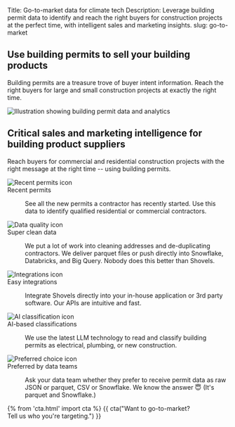 Title: Go-to-market data for climate tech
Description: Leverage building permit data to identify and reach the right buyers for construction projects at the perfect time, with intelligent sales and marketing insights.
slug: go-to-market

<!-- hero -->
<section class="hero_container">
  <div class="hero_text-container">
    <h1 class="hero_title">Use building permits to sell your building products
    </h1>
    <p class="hero_description">Building permits are a treasure trove of buyer intent information. Reach the right buyers for large and small construction projects at exactly the right time.
    </p>
  </div>
  <div class="hero_image-container">
    <img class="max-h-[400px]" src="theme/images/gtm/hero.svg" alt="Illustration showing building permit data and analytics">
  </div>
</section>
<!-- elaboration -->
<section class="my-24">
  <div class="mx-auto max-w-7xl px-6">
    <div class="mx-auto max-w-2xl text-center">
      <h2 class="text-3xl font-medium tracking-tight sm:text-4xl">Critical sales and marketing intelligence for building product suppliers</h2>
      <p class="mt-6 text-lg leading-8 text-gray-600">Reach buyers for commercial and residential construction projects with the right message at the right time -- using building permits.</p>
    </div>
    <dl class="elaboration_container">
      <div class="elaboration-card">
        <dt class="">
          <div class="mb-6">
            <img src="theme/images/finance/icon_permits.svg" alt="Recent permits icon">
          </div>
          <span class="elaboration-card_title">Recent permits</span>
        </dt>
        <dd class="elaboration-card_text-container">
          <p class="flex-auto">See all the new permits a contractor has recently started. Use this data to identify qualified residential or commercial contractors.</p>
        </dd>
      </div>
      <div class="elaboration-card">
        <dt class="">
          <div class="mb-6">
            <img src="theme/images/finance/icon_metrics.svg" alt="Data quality icon">
          </div>
          <span class="elaboration-card_title">Super clean data</span>
        </dt>
        <dd class="elaboration-card_text-container">
          <p class="flex-auto">We put a lot of work into cleaning addresses and de-duplicating contractors. We deliver parquet files or push directly into Snowflake, Databricks, and Big Query. Nobody does this better than Shovels.</p>
        </dd>
      </div>
      <div class="elaboration-card">
        <dt class="">
          <div class="mb-6">
            <img src="theme/images/finance/icon_integrations.svg" alt="Integrations icon">
          </div>
          <span class="elaboration-card_title">Easy integrations</span>
        </dt>
        <dd class="elaboration-card_text-container">
          <p class="flex-auto">Integrate Shovels directly into your in-house application or 3rd party software. Our APIs are intuitive and fast.</p>
        </dd>
      </div>
      <div class="elaboration-card">
        <dt class="">
          <div class="mb-6">
            <img src="theme/images/finance/icon_updates.svg" alt="AI classification icon">
          </div>
          <span class="elaboration-card_title">AI-based classifications</span>
        </dt>
        <dd class="elaboration-card_text-container">
          <p class="flex-auto">We use the latest LLM technology to read and classify building permits as electrical, plumbing, or new construction.</p>
        </dd>
      </div>
      <div class="elaboration-card">
        <dt class="">
          <div class="mb-6">
            <img src="theme/images/finance/icon_heart.svg" alt="Preferred choice icon">
          </div>
          <span class="elaboration-card_title">Preferred by data teams</span>
        </dt>
        <dd class="elaboration-card_text-container">
          <p class="flex-auto">Ask your data team whether they prefer to receive permit data as raw JSON or parquet, CSV or Snowflake. We know the answer 😇 (It's parquet and Snowflake.)</p>
        </dd>
      </div>
    </dl>
  </div>
</section>
<section class="bg-emerald-800 text-center">
  <div class="mx-auto max-w-7xl px-6 py-24 sm:py-28 lg:items-center lg:justify-between lg:px-8">
    {% from 'cta.html' import cta %} 
    {{ cta("Want to go-to-market?<br>Tell us who you're targeting.") }}
  </div>
</section>
